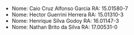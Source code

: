 - Nome:	Caio Cruz Alfonso Garcia 				RA: 15.01580-7
- Nome: Hector Guerrini Herrera       RA: 15.01310-3
- Nome:	Henrique Silva Godoy					RA: 16.01147-3
- Nome:	Nathan Brito da Silva					RA: 17.00531-0

